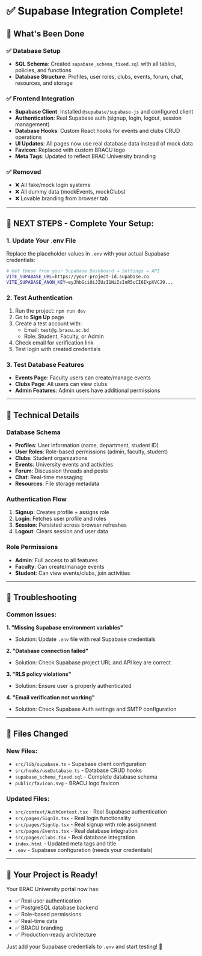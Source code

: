 # ✅ Supabase Integration Complete!

## 🎉 What's Been Done

### ✅ Database Setup
- **SQL Schema**: Created `supabase_schema_fixed.sql` with all tables, policies, and functions
- **Database Structure**: Profiles, user roles, clubs, events, forum, chat, resources, and storage

### ✅ Frontend Integration
- **Supabase Client**: Installed `@supabase/supabase-js` and configured client
- **Authentication**: Real Supabase auth (signup, login, logout, session management)
- **Database Hooks**: Custom React hooks for events and clubs CRUD operations
- **UI Updates**: All pages now use real database data instead of mock data
- **Favicon**: Replaced with custom BRACU logo
- **Meta Tags**: Updated to reflect BRAC University branding

### ✅ Removed
- ❌ All fake/mock login systems
- ❌ All dummy data (mockEvents, mockClubs)
- ❌ Lovable branding from browser tab

---

## 🚀 **NEXT STEPS - Complete Your Setup:**

### **1. Update Your .env File**
Replace the placeholder values in `.env` with your actual Supabase credentials:

```bash
# Get these from your Supabase Dashboard → Settings → API
VITE_SUPABASE_URL=https://your-project-id.supabase.co
VITE_SUPABASE_ANON_KEY=eyJhbGciOiJIUzI1NiIsInR5cCI6IkpXVCJ9...
```

### **2. Test Authentication**
1. Run the project: `npm run dev`
2. Go to **Sign Up** page
3. Create a test account with:
   - Email: `test@g.bracu.ac.bd`
   - Role: Student, Faculty, or Admin
4. Check email for verification link
5. Test login with created credentials

### **3. Test Database Features**
- **Events Page**: Faculty users can create/manage events
- **Clubs Page**: All users can view clubs
- **Admin Features**: Admin users have additional permissions

---

## 🔧 **Technical Details**

### **Database Schema**
- **Profiles**: User information (name, department, student ID)
- **User Roles**: Role-based permissions (admin, faculty, student)
- **Clubs**: Student organizations
- **Events**: University events and activities
- **Forum**: Discussion threads and posts
- **Chat**: Real-time messaging
- **Resources**: File storage metadata

### **Authentication Flow**
1. **Signup**: Creates profile + assigns role
2. **Login**: Fetches user profile and roles
3. **Session**: Persisted across browser refreshes
4. **Logout**: Clears session and user data

### **Role Permissions**
- **Admin**: Full access to all features
- **Faculty**: Can create/manage events
- **Student**: Can view events/clubs, join activities

---

## 🐛 **Troubleshooting**

### **Common Issues:**

**1. "Missing Supabase environment variables"**
- Solution: Update `.env` file with real Supabase credentials

**2. "Database connection failed"**
- Solution: Check Supabase project URL and API key are correct

**3. "RLS policy violations"**
- Solution: Ensure user is properly authenticated

**4. "Email verification not working"**
- Solution: Check Supabase Auth settings and SMTP configuration

---

## 📝 **Files Changed**

### **New Files:**
- `src/lib/supabase.ts` - Supabase client configuration
- `src/hooks/useDatabase.ts` - Database CRUD hooks
- `supabase_schema_fixed.sql` - Complete database schema
- `public/favicon.svg` - BRACU logo favicon

### **Updated Files:**
- `src/context/AuthContext.tsx` - Real Supabase authentication
- `src/pages/SignIn.tsx` - Real login functionality
- `src/pages/SignUp.tsx` - Real signup with role assignment
- `src/pages/Events.tsx` - Real database integration
- `src/pages/Clubs.tsx` - Real database integration
- `index.html` - Updated meta tags and title
- `.env` - Supabase configuration (needs your credentials)

---

## 🎯 **Your Project is Ready!**

Your BRAC University portal now has:
- ✅ Real user authentication
- ✅ PostgreSQL database backend
- ✅ Role-based permissions
- ✅ Real-time data
- ✅ BRACU branding
- ✅ Production-ready architecture

Just add your Supabase credentials to `.env` and start testing! 🚀
